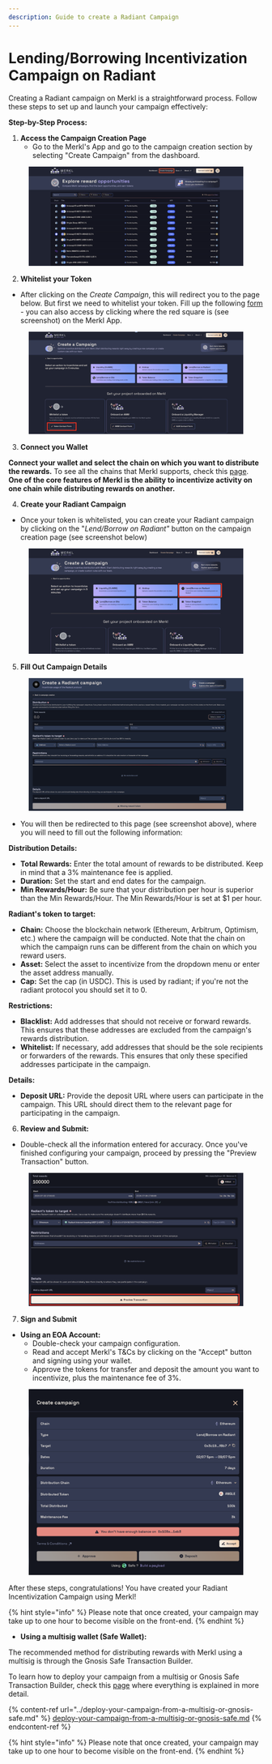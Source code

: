 ```yaml
---
description: Guide to create a Radiant Campaign
---
```


# Lending/Borrowing Incentivization Campaign on Radiant

Creating a Radiant campaign on Merkl is a straightforward process. Follow these steps to set up and launch your campaign effectively:

**Step-by-Step Process:**

1. **Access the Campaign Creation Page**
   * Go to the Merkl's App and go to the campaign creation section by selecting "Create Campaign" from the dashboard.

<figure><img src="../../.gitbook/assets/create-campaign-screenshot.png" alt=""><figcaption></figcaption></figure>

2. **Whitelist your Token**

* After clicking on the _Create Campaign_, this will redirect you to the page below. But first we need to whitelist your token. Fill up the following [form](https://tally.so/r/3y2bqx) - you can also access by clicking where the red square is (see screenshot) on the Merkl App.

<figure><img src="../../.gitbook/assets/whitelist-token-screenshot.png" alt=""><figcaption></figcaption></figure>

3. **Connect you Wallet**

**Connect your wallet and select the chain on which you want to distribute the rewards.** To see all the chains that Merkl supports, check this [page](https://app.merkl.xyz/integrations). **One of the core features of Merkl is the ability to incentivize activity on one chain while distributing rewards on another.**

4. **Create your Radiant Campaign**

* Once your token is whitelisted, you can create your Radiant campaign by clicking on the "_Lend/Borrow on Radiant"_ button on the campaign creation page (see screenshot below)

<figure><img src="../../.gitbook/assets/radiant-campaign-create.png" alt=""><figcaption></figcaption></figure>

5. **Fill Out Campaign Details**

<figure><img src="../../.gitbook/assets/radiant-fill-out-campaign-details.png" alt=""><figcaption></figcaption></figure>

* You will then be redirected to this page (see screenshot above), where you will need to fill out the following information:

**Distribution Details:**

* **Total Rewards:** Enter the total amount of rewards to be distributed. Keep in mind that a 3% maintenance fee is applied.
* **Duration:** Set the start and end dates for the campaign.
* **Min Rewards/Hour:** Be sure that your distribution per hour is superior than the Min Rewards/Hour. The Min Rewards/Hour is set at $1 per hour.

**Radiant's token to target:**

* **Chain:** Choose the blockchain network (Ethereum, Arbitrum, Optimism, etc.) where the campaign will be conducted. Note that the chain on which the campaign runs can be different from the chain on which you reward users.
* **Asset:** Select the asset to incentivize from the dropdown menu or enter the asset address manually.
* **Cap:** Set the cap (in USDC). This is used by radiant; if you're not the radiant protocol you should set it to 0.

**Restrictions:**

* **Blacklist:** Add addresses that should not receive or forward rewards. This ensures that these addresses are excluded from the campaign's rewards distribution.
* **Whitelist:** If necessary, add addresses that should be the sole recipients or forwarders of the rewards. This ensures that only these specified addresses participate in the campaign.

**Details:**

* **Deposit URL:** Provide the deposit URL where users can participate in the campaign. This URL should direct them to the relevant page for participating in the campaign.

6. **Review and Submit:**

* Double-check all the information entered for accuracy. Once you've finished configuring your campaign, proceed by pressing the "Preview Transaction" button.

<figure><img src="../../.gitbook/assets/radiant-preview-transaction.png" alt=""><figcaption></figcaption></figure>

7. **Sign and Submit**

* **Using an EOA Account:**
  * Double-check your campaign configuration.
  * Read and accept Merkl's T\&Cs by clicking on the "Accept" button and signing using your wallet.
  * Approve the tokens for transfer and deposit the amount you want to incentivize, plus the maintenance fee of 3%.

<figure><img src="../../.gitbook/assets/radiant-accept+approve+deposit.png" alt=""><figcaption></figcaption></figure>

After these steps, congratulations! You have created your Radiant Incentivization Campaign using Merkl!

{% hint style="info" %}
Please note that once created, your campaign may take up to one hour to become visible on the front-end.
{% endhint %}

* **Using a multisig wallet (Safe Wallet):**

The recommended method for distributing rewards with Merkl using a multisig is through the Gnosis Safe Transaction Builder.

To learn how to deploy your campaign from a multisig or Gnosis Safe Transaction Builder, check this [page](../deploy-your-campaign-from-a-multisig-or-gnosis-safe.md) where everything is explained in more detail.

{% content-ref url="../deploy-your-campaign-from-a-multisig-or-gnosis-safe.md" %}
[deploy-your-campaign-from-a-multisig-or-gnosis-safe.md](../deploy-your-campaign-from-a-multisig-or-gnosis-safe.md)
{% endcontent-ref %}

{% hint style="info" %}
Please note that once created, your campaign may take up to one hour to become visible on the front-end.
{% endhint %}
